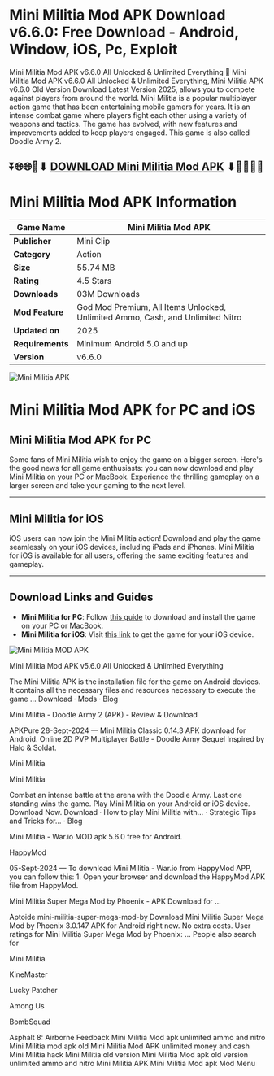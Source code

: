 # Mini Militia Mod APK Download v6.6.0: Free Download - Android, Window, iOS, Pc, Exploit

Mini Militia Mod APK v6.6.0 All Unlocked & Unlimited Everything 👋 Mini Militia Mod APK v6.6.0 All Unlocked & Unlimited Everything, Mini Militia APK v6.6.0 Old Version Download Latest Version 2025, allows you to compete against players from around the world. Mini Militia is a popular multiplayer action game that has been entertaining mobile gamers for years. It is an intense combat game where players fight each other using a variety of weapons and tactics. The game has evolved, with new features and improvements added to keep players engaged. This game is also called Doodle Army 2.

## ⏬🌐🌐📌⬇ [DOWNLOAD Mini Militia Mod APK](https://www.minimilitia-apk.net/) ⬇📌🌐🌐⏬

# Mini Militia Mod APK Information

| **Game Name**       | Mini Militia Mod APK                                   |
|----------------------|-------------------------------------------------------|
| **Publisher**        | Mini Clip                                             |
| **Category**         | Action                                                |
| **Size**             | 55.74 MB                                              |
| **Rating**           | 4.5 Stars                                             |
| **Downloads**        | 03M Downloads                                         |
| **Mod Feature**      | God Mod Premium, All Items Unlocked, Unlimited Ammo, Cash, and Unlimited Nitro |
| **Updated on**       | 2025                                          |
| **Requirements**     | Minimum Android 5.0 and up                            |
| **Version**          | v6.6.0                                                |

![Mini Militia APK](https://github.com/user-attachments/assets/01bb0e02-608f-47d4-952f-96c0f1506a33)



# Mini Militia Mod APK for PC and iOS

## Mini Militia Mod APK for PC

Some fans of Mini Militia wish to enjoy the game on a bigger screen. Here's the good news for all game enthusiasts: you can now download and play Mini Militia on your PC or MacBook. Experience the thrilling gameplay on a larger screen and take your gaming to the next level.

---

## Mini Militia for iOS

iOS users can now join the Mini Militia action! Download and play the game seamlessly on your iOS devices, including iPads and iPhones. Mini Militia for iOS is available for all users, offering the same exciting features and gameplay.

---

## Download Links and Guides

- **Mini Militia for PC**: Follow [this guide](https://www.minimilitia-apk.net/mini-militia-for-pc/) to download and install the game on your PC or MacBook.  
- **Mini Militia for iOS**: Visit [this link](https://www.minimilitia-apk.net/mini-militia-old-versions/) to get the game for your iOS device.


![Mini Militia MOD APK](https://github.com/user-attachments/assets/45bf735c-54c8-404a-8c38-0b2b23027967)



Mini Militia Mod APK v5.6.0 All Unlocked & Unlimited Everything

The Mini Militia APK is the installation file for the game on Android devices. It contains all the necessary files and resources necessary to execute the game ...
‎Download · ‎Mods · ‎Blog

Mini Militia - Doodle Army 2 (APK) - Review & Download



APKPure
28-Sept-2024 — Mini Militia Classic 0.14.3 APK download for Android. Online 2D PVP Multiplayer Battle - Doodle Army Sequel Inspired by Halo & Soldat.

Mini Militia

Mini Militia

Combat an intense battle at the arena with the Doodle Army. Last one standing wins the game. Play Mini Militia on your Android or iOS device. Download Now.
‎Download · ‎How to play Mini Militia with... · ‎Strategic Tips and Tricks for... · ‎Blog

Mini Militia - War.io MOD apk 5.6.0 free for Android.

HappyMod

05-Sept-2024 — To download Mini Militia - War.io from HappyMod APP, you can follow this: 1. Open your browser and download the HappyMod APK file from HappyMod.

Mini Militia Super Mega Mod by Phoenix - APK Download for ...

Aptoide mini-militia-super-mega-mod-by
Download Mini Militia Super Mega Mod by Phoenix 3.0.147 APK for Android right now. No extra costs. User ratings for Mini Militia Super Mega Mod by Phoenix: ...
People also search for

Mini Militia

KineMaster

Lucky Patcher

Among Us

BombSquad

Asphalt 8: Airborne
Feedback
Mini Militia Mod apk unlimited ammo and nitro
Mini Militia mod apk old
Mini Militia Mod APK unlimited money and cash
Mini Militia hack
Mini Militia old version
Mini Militia Mod apk old version unlimited ammo and nitro
Mini Militia APK
Mini Militia Mod apk Mod Menu
